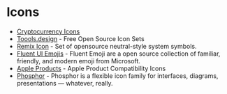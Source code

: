 # Icons

- [Cryptocurrency Icons](http://cryptoicons.co/)
- [Toools.design](https://www.toools.design/free-open-source-icon-libraries) - Free Open Source Icon Sets
- [Remix Icon](https://remixicon.com/) - Set of opensource neutral-style system symbols.
- [Fluent UI Emojis](https://github.com/microsoft/fluentui-emoji) - Fluent Emoji are a open source collection of familiar, friendly, and modern emoji from Microsoft.
- [Apple Products](https://developer.apple.com/accessories/compatibility-icons/) - Apple Product Compatibility Icons
- [Phosphor](https://phosphoricons.com/) - Phosphor is a flexible icon family for interfaces, diagrams, presentations — whatever, really.